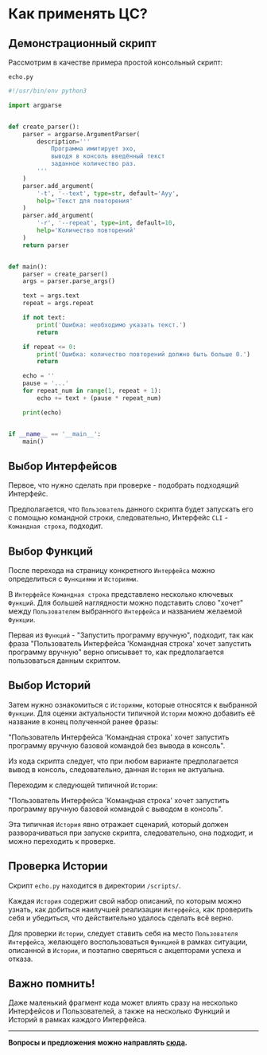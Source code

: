 # Как применять ЦС?

## Демонстрационный скрипт

Рассмотрим в качестве примера простой консольный скрипт:

`echo.py`
```python
#!/usr/bin/env python3

import argparse


def create_parser():
    parser = argparse.ArgumentParser(
        description='''
            Программа имитирует эхо,
            выводя в консоль введённый текст
            заданное количество раз.
        '''
    )
    parser.add_argument(
        '-t', '--text', type=str, default='Ауу',
        help='Текст для повторения'
    )
    parser.add_argument(
        '-r', '--repeat', type=int, default=10,
        help='Количество повторений'
    )
    return parser


def main():
    parser = create_parser()
    args = parser.parse_args()

    text = args.text
    repeat = args.repeat

    if not text:
        print('Ошибка: необходимо указать текст.')
        return

    if repeat <= 0:
        print('Ошибка: количество повторений должно быть больше 0.')
        return

    echo = ''
    pause = '...'
    for repeat_num in range(1, repeat + 1):
        echo += text + (pause * repeat_num)

    print(echo)


if __name__ == '__main__':
    main()

```


## Выбор Интерфейсов

Первое, что нужно сделать при проверке - подобрать подходящий Интерфейс.

Предполагается, что `Пользователь` данного скрипта будет запускать его с помощью командной строки, следовательно, Интерфейс `CLI` - `Командная строка`, подходит.


## Выбор Функций

После перехода на страницу конкретного `Интерфейса` можно определиться с `Функциями` и `Историями`.

В `Интерфейсе` `Командная строка` представлено несколько ключевых `Функций`. Для большей наглядности можно подставить слово "хочет" между `Пользователем` выбранного `Интерфейса` и названием желаемой `Функции`.

Первая из `Функций` - "Запустить программу вручную", подходит, так как фраза "Пользователь Интерфейса 'Командная строка' хочет запустить программу вручную" верно описывает то, как предполагается пользоваться данным скриптом.


## Выбор Историй

Затем нужно ознакомиться с `Историями`, которые относятся к выбранной `Функции`. Для оценки актуальности типичной `Истории` можно добавить её название в конец полученной ранее фразы:

"Пользователь Интерфейса 'Командная строка' хочет запустить программу вручную базовой командой без вывода в консоль".

Из кода скрипта следует, что при любом варианте предполагается вывод в консоль, следовательно, данная `История` не актуальна.

Переходим к следующей типичной `Истории`:

"Пользователь Интерфейса 'Командная строка' хочет запустить программу вручную базовой командой с выводом в консоль".

Эта типичная `История` явно отражает сценарий, который должен разворачиваться при запуске скрипта, следовательно, она подходит, и можно переходить к проверке.


## Проверка Истории

Скрипт `echo.py` находится в директории  `/scripts/`.

Каждая `История` содержит свой набор описаний, по которым можно узнать, как добиться наилучшей реализации `Интерфейса`, как проверить себя и убедиться, что действительно удалось сделать всё верно.

Для проверки `Истории`, следует ставить себя на место `Пользователя` `Интерфейса`, желающего воспользоваться `Функцией` в рамках ситуации, описанной в `Истории`, и поэтапно сверяться с акцепторами успеха и отказа.


## Важно помнить!

Даже маленький фрагмент кода может влиять сразу на несколько Интерфейсов и Пользователей, а также на несколько Функций и Историй в рамках каждого Интерфейса.

***

**Вопросы и предложения можно направлять [сюда](../Контакты).**
